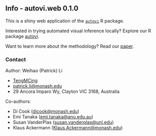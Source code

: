 ## Info - autovi.web 0.1.0

This is a shiny web application of the [`autovi`](https://github.com/TengMCing/autovi) R package. 

Interested in trying automated visual inference locally? Explore our R package [autovi](https://github.com/TengMCing/autovi).

Want to learn more about the methodology? Read our [paper](https://patrick-li-thesis.netlify.app/03-chap3).

### Contact

Author: Weihao (Patrick) Li

- <i class="fab fa-github" role="presentation" aria-label="github icon"></i> [TengMCing](https://github.com/TengMCing)
- <i class="far fa-envelope" role="presentation" aria-label="envelope icon"></i> [patrick.li@monash.edu](mailto:patrick.li@monash.edu)
- <i class="fas fa-location-dot" role="presentation" aria-label="location-dot icon"></i> 29 Ancora Imparo Wy, Clayton VIC 3168, Australia  

Co-authors:
- Di Cook (dicook@monash.edu)
- Emi Tanaka (emi.tanaka@anu.edu.au)
- Susan VanderPlas (susan.vanderplas@unl.edu)
- Klaus Ackermann (Klaus.Ackermann@monash.edu) 


